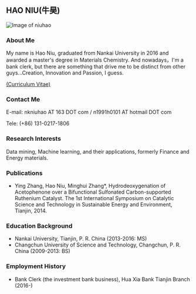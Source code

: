 ## HAO NIU(牛昊)

![Image of niuhao](https://hankniu01.github.io/image/niuh.jpg)

### About Me
My name is Hao Niu, graduated from Nankai University in 2016 and awarded a master's degree in Materials Chemistry. And nowadays，I'm a bank clerk, but there are something that drive me to be distinct from other guys...Creation, Innovation and Passion, I guess.

[(Curriculum Vitae)](https://hankniu01.github.io/cv1.pdf)

### Contact Me
E-mail: nkniuhao AT 163 DOT com  / n1991h0101 AT hotmail DOT com

Tele: (+86) 131-0217-1806

### Research Interests
Data mining, Machine learning, and their applications, formerly Finance and Energy materials.

### Publications
* Ying Zhang, Hao Niu, Minghui Zhang*, Hydrodeoxygenation of Acetophenone over a Bifunctional Sulfonated Carbon-supported Ruthenium Catalyst. The 1st International Symposium on Catalytic Science and Technology in Sustainable Energy and Environment, Tianjin, 2014.

### Education Background
* Nankai University, Tianjin, P. R. China (2013-2016: MS)
* Changchun University of Science and Technology, Changchun, P. R. China (2009-2013: BS)

### Employment History
* Bank Clerk (the investment bank business), Hua Xia Bank Tianjin Branch (2016-)


